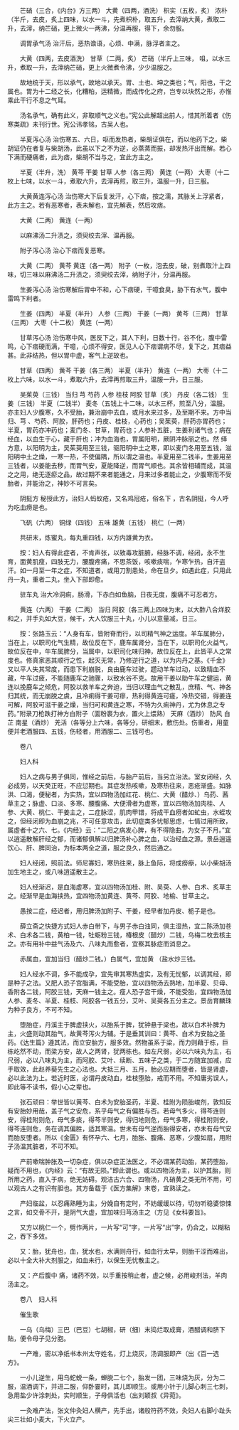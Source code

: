 <!-- { "loadSidebar": true } -->
　　芒硝（三合，《内台》方三两） 大黄（四两，酒洗） 枳实（五枚，炙） 浓朴（半斤，去皮，炙上四味，以水一斗，先煮枳朴，取五升，去滓纳大黄，煮取二升，去滓，纳芒硝，更上微火一两沸，分温再服，得下，余勿服。

　　调胃承气汤 治汗后，恶热谵语，心烦、中满，脉浮者主之。

　　大黄（四两，去皮酒洗） 甘草（二两，炙） 芒硝（半斤上三味， 咀，以水三升，煮取一升，去滓纳芒硝，更上火微煮令沸，少少温服之。

　　故地统于天，形以承气，故地以承天。胃、土也、坤之类也；气，阳也，干之属也。胃为十二经之长，化糟粕，运精微，而成传化之府，岂专以块然之形，亦惟乘此干行不息之气耳。

　　汤名承气，确有此义，非取顺气之义也。”宪公此解超出前人，惜其所着者《伤寒类疏》未刊行世。宪公讳孝铭，古吴人也。

　　半夏泻心汤 治伤寒五、六日，呕而发热者，柴胡证俱在，而以他药下之，柴胡证仍在者复与柴胡汤，此虽以下之不为逆，必蒸蒸而振，却发热汗出而解。若心下满而硬痛者，此为痞，柴胡不当与之，宜此方主之。

　　半夏（半升，洗） 黄芩 干姜 甘草 人参（各三两） 黄连（一两） 大枣（十二枚上七味，以水一斗，煮取六升，去滓再煎，取三升，温服一升，日三服。

　　大黄黄连泻心汤 治伤寒大下后复发汗，心下痞，按之濡，其脉关上浮紧者，此方主之。若有恶寒者，表未解也，宜先解表，然后攻痞。

　　大黄（二两） 黄连（一两）

　　以麻沸汤二升渍之，须臾绞去滓、温再服。

　　附子泻心汤 治心下痞而复恶寒。

　　大黄（二两） 黄芩 黄连（各一两） 附子（一枚，泡去皮，破，别煮取汁上四味，切三味以麻沸汤二升渍之，须臾绞去滓，纳附子汁，分温再服。

　　生姜泻心汤 治伤寒解后胃中不和，心下痞硬，干噫食臭，胁下有水气，腹中雷鸣下利者。

　　生姜（四两） 半夏（半升） 人参（三两） 干姜（一两） 黄芩（三两） 甘草（三两） 大枣（十二枚） 黄连（一两）

　　甘草泻心汤 治伤寒中风，医反下之，其人下利，日数十行，谷不化，腹中雷鸣，心下痞硬而满，干噫，心烦不得安，医见人心下痞谓病不尽，复下之，其痞益甚。此非结热，但以胃中虚，客气上逆故也。

　　甘草（四两） 黄芩 干姜（各三两） 半夏（半升） 黄连（一两） 大枣（十二枚上六味，以水一斗，煮取六升，去滓再煎取三升，温服一升，日三服。

　　吴茱萸（三钱） 当归 芎 芍药 人参 桂枝 阿胶 甘草（炙） 丹皮（各二钱） 生姜（三钱） 半夏（二钱半） 麦冬（五钱上十二味，以水三杯，煎至八分，温服。亦主妇人少腹寒，久不受胎，兼治崩中去血，或月水来过多，及至期不来。方中当归、芎 、芍药、阿胶，肝药也；丹皮、桂枝，心药也；吴茱萸，肝药亦胃药也；半夏，胃药亦冲药也；麦门冬、甘草，胃药也；人参补五脏，生姜利诸气也；病在经血，以血生于心，藏于肝也；冲为血海也，胃属阳明，厥阴冲脉丽之也。然 绎方意，以阳明为主，吴茱萸用至三钱，驱阳明中土之寒，即以麦门冬用至五钱，滋阳明中土之燥，一寒一热，不使偏隅，所以谓之温也。半夏用至二钱半，生姜用至三钱者，以姜能去秽，而胃气安，夏能降逆，而胃气顺也。其余皆相辅而成，其温之之用，绝无逐瘀之品，故过期不来者能通之，月来过多者能止之，少腹寒而不受胎者，并能治之，神妙不可言矣。

　　阴挺方 秘授此方，治妇人蚂蚁疮，又名鸡冠疮，俗名下 ，古名阴挺，今人呼为吃血痨是也。

　　飞矾（六两） 铜绿（四钱） 五味 雄黄（五钱） 桃仁（一两）

　　共研末，炼蜜丸，每丸重四钱，以方内雄黄为衣。

　　按：妇人有得此症者，不肯声张，以致毒攻脏腑，经脉不调，经闭，永不生育，面黄肌瘦，四肢无力，腰腹疼痛，不思茶饭，咳嗽痰喘，乍寒乍热，自汗盗汗。如一月至一年之症，不知道者，或用刀割患处，命在旦夕。如遇此症，只用此丹一丸，重者二丸，坐入下部即愈。

　　驻车丸 治大冷洞痢，肠滑，下赤白如鱼脑，日夜无度，腹痛不可忍者方。

　　黄连（六两） 干姜（二两） 当归 阿胶（各三两上四味为末，以大酢八合烊胶和之，并手丸如大豆，候干，大人饮服三十丸，小儿以意量减，日三。

　　按：张路玉云：“人身有车，皆附脊而行，以司精气神之运度。羊车属肺分，当在上，以职司化气生精，故位反在下，鹿车属肾分，当在下，以职司化火益气，故位反在中，牛车属脾分，当属中，以职司化味归神，故位反在上，此皆平人之常度也。修真家恶其顺行之性，起灭无常，乃修逆行之道，以为内丹之基。《千金》又以平人失其常度，而患下利崩脱，良由鹿车过驶，趱动羊车过动，以致精血不藏，牛车过疲，不能随鹿车之驰骤，以致水谷不克。故用干姜以助牛车之健运，黄连以挽鹿车之倾危，阿胶以救羊车之奔迫，当归以理血气之散乱，庶精、气、神各归其统，而无崩脱之虞，且冷痢得干姜可瘳，热利得黄连可瘥，冷热交错，得姜连可解，阿胶可滋干姜之燥，当归可和黄连之寒，不特为久痢神丹，尤为休息之专药。”附录刀枪跌打神方白附子（面粉裹为衣，置火上煨熟） 天麻（酒炒） 防风 白芷 南星（酒炒） 羌活（各等分上六味，各等分，研细末，敷伤处。伤重者，用童便并老酒服四、五钱，伤轻者，用酒服二、三钱可也。

　　卷八

　　妇人科

　　妇人之病与男子俱同，惟经之前后，与胎产前后，当另立治法。室女闭经，久必成劳，以天癸正旺，不应愆期也。其症发热咳嗽，及寒热往来，恶疮渐盛。如脉洪、口渴，便秘者，为实热，宜以四物汤加红花、桃仁、大黄（醋炒、）乌药、茜草主之；脉虚、口淡、多寒、腰腹痛、大便滑者为虚寒，宜以四物汤加肉桂、人参、大黄、桃仁、干姜主之，二症脉涩，肌肉甲错，将成干血痨者如虻虫，水蛭攻之，但经闭即为血崩之兆，不可任意攻击，此切症类多忧郁思虑，七情过用所致，属虚者十之六、七。《内经》云：“二阳之病发心脾，有不得隐曲，为女子不月。”宜以逍遥散解肝经之郁，而诸郁俱解以归脾汤补心脾之血，以治经血之源。景岳逍遥饮心、肝、脾同治，为标本两全之道，服之良久，然后通之。

　　妇人经闭，照前法。师尼寡妇，寒热往来，脉上鱼际，将成痨瘵，以小柴胡汤加生地主之，或八味逍遥散主之。

　　妇人经渐迟，是血海虚寒，宜以四物汤加桂、附、吴萸、人参、白术、炙草主之。经渐早是血海挟热，宜四物汤加黄连、黄芩、阿胶、地榆、甘草主之。

　　愚按二症，经迟者，用归脾汤加附子、干姜，经早者加丹皮、栀子是也。

　　薛立斋之快捷方式妇人赤白带下，与男子赤白浊同，俱主湿热，宜二陈汤加苍术、白术各二钱，黄柏一钱，牡蛎粉三钱，椿根皮（醋炒）二钱，乌梅二枚去核主之。亦有用补中益气汤及六、八味丸而愈者，宜察其脉症而消息之。

　　赤属血，宜加当归（醋炒二钱。）白属气，宜加黄 （盐水炒三钱。

　　妇人经水不调，多不能成孕，宜先审其寒热虚实，及有无忧郁，以调其经，即是种子之法。又肥人恐子宫脂满，不能受胎，宜以四物汤去熟地，加半夏、贝母、香附各二钱，阿胶三钱，天麻一钱主之。瘦人恐子宫干燥，不能受胎，宜四物汤加人参、麦冬、半夏、桂枝、阿胶各一钱五分，艾叶、吴萸各五分主之。景岳育麟珠为种子良方，不可不知。

　　堕胎症，丹溪主于脾虚挟火，以胎系于脾，犹钟悬于梁也，故以白术补脾为主，火盛则动其胎气，故黄芩泻火为辅。于是垂其训曰：黄芩、白术为安胎之圣药。《达生篇》遵其法，而立安胎方，服多效。然物虽系于梁，而力则藉于栋，巨栋屹然不动，而梁方安，故人之两肾，犹两栋也。如左尺弱，必以六味丸为主，右尺弱，必以八味丸为主，而阿胶、艾叶、续断、五味子之类，于二方随宜加减，应手取效，此赵养葵先生之心法也。大抵三月、五月，胎必应期而堕者，皆是肾虚，必以此法为上。若近时医，必谓丹皮动血，桂枝堕胎，戒而不用。不知庸劣误人，即此等不读书，假小心之辈也。

　　张石顽曰：举世皆以黄芩、白术为安胎圣药，半夏、桂附为陨胎峻剂，敦知反有安胎妙用哉，盖子气之安危，系乎母气之有偏胜与否。若母气多火，得芩连则安，得桂附则危，母气多痰，得芩半则安，得归地则危，母气多寒，得桂附则安，得芩连则危，务在调其偏胜，适其寒温。世未有母气逆而胎得安者，亦未有母气安而胎反堕者。所以《金匮》有怀孕六、七月，胎胀、腹痛、恶寒，少腹如扇，用附子汤温其脏者，不可不知。

　　产前嗽喘肿胀及一切杂症，俱以杂症正法医之，不必谓某药动胎，某药堕胎，疑而不用也，《内经》云：“有故无陨。”即此谓也。或以四物汤为主，以护其胎，则所用之药，直入于病，绝无妨碍。观洁古六合、四物汤，凡硝黄之类无所不用，可以观古人之有识有胆也。其方备载于《医方集解》末卷，宜熟读之。

　　产妇临盆，以忍痛熟睡为主，分娩自有定时，不妨缓缓以待，切勿听稳婆惊悚之言，如交骨不开，是阴气大虚，宜加味归芎汤主之（方见《女科要旨》。

　　又方以桃仁一个，劈作两片，一片写“可”字，一片写“出”字，仍合之，以糊粘之，吞下多效。

　　又：胎，犹舟也，血，犹水也，水满则舟行，如血行太早，则胎干涩而难出，必以十全大补大剂服之，如血未行，以保生无忧散主之。

　　又：产后腹中 痛，诸药不效，以手重按稍止者，虚之候，必用峻剂法，羊肉汤主之。

　　卷八　妇人科

　　催生歌

　　一乌（乌梅）三巴（巴豆）七胡椒，研（细）末捣烂取成膏，酒醋调和脐下贴，便令母子见分胞。

　　一产难，密以净纸书本州太守姓名，灯上烧灰，汤调服即产（出《百一选方》。

　　一小儿逆生，用乌蛇蜕一条，蝉脱二七个，胎发一团，三味烧为灰，分为二服，温酒调下，并进二服，仰卧霎时，其儿即顺生。或用小针于儿脚心刺三七刺，急用盐少许涂刺处，实时顺生，子母俱活也（出刘颖叔《异菀》。

　　一灸难产法，张文仲灸妇人横产，先手出，诸般符药不效，灸妇人右脚小趾头尖三壮如小麦大，下火立产。

